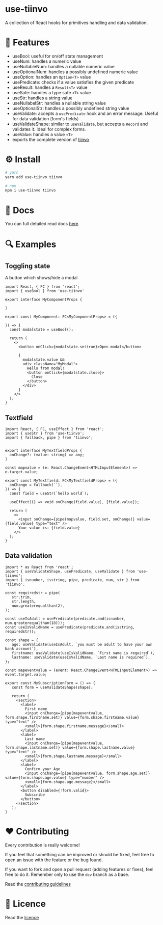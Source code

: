 use-tiinvo
==========

A collection of React hooks for primitives handling and data validation.

# 🎉 Features

* useBool: useful for on/off state management
* useNum: handles a numeric value
* useNullableNum: handles a nullable numeric value
* useOptionalNum: handles a possibly undefined numeric value
* useOption: handles an `Option<T>` value
* usePredicate: checks if a value satisfies the given predicate
* useResult: handles a `Result<T>` value
* useSafe: handles a type safe `<T>` value
* useStr: handles a string value
* useNullabelStr: handles a nullable string value
* useOptionalStr: handles a possibly undefined string value
* useValidate: accepts a `usePredicate` hook and an error message. Useful for data validation (form's fields)
* useValidateShape: similar to `useValidate`, but accepts a `Record` and validates it. Ideal for complex forms.
* useValue: handles a value `<T>`
* exports the complete version of [tiinvo](https://github.com/octod/tiinvo)

# ⚙ Install

```bash
# yarn
yarn add use-tiinvo tiinvo

# npm
npm i use-tiinvo tiinvo
```

# 📖 Docs

You can full detailed read docs [here](./docs/README.md).

# 🔍 Examples

## Toggling state

A button which shows/hide a modal

```tsx
import React, { FC } from 'react';
import { useBool } from 'use-tiinvo'

export interface MyComponentProps {
  
}

export const MyComponent: FC<MyComponentProps> = ({

}) => {
  const modalstate = useBool();
  
  return (
    <>
      <button onClick={modalstate.settrue}>Open modal</button>

      {
        modalstate.value &&
        <div className="MyModal">
          Hello from modal!
          <button onClick={modalstate.close}>
            Close
          </button>
        </div>
      }
    </>
  );
}
```

## Textfield

```tsx
import React, { FC, useEffect } from 'react';
import { useStr } from 'use-tiinvo';
import { fallback, pipe } from 'tiinvo';


export interface MyTextfieldProps {
  onChange?: (value: string) => any;
}

const mapvalue = (e: React.ChangeEvent<HTMLInputElement>) => e.target.value;

export const MyTextfield: FC<MyTextfieldProps> = ({
  onChange = fallback(``),
}) => {
  const field = useStr(`hello world`);

  useEffect(() => void onChange(field.value), [field.value]);
  
  return (
    <>
      <input onChange={pipe(mapvalue, field.set, onChange)} value={field.value} type="text" />
      Your value is: {field.value}
    </>
  );
}
```

## Data validation

```tsx
import * as React from 'react';
import { useValidateShape, usePredicate, useValidate } from 'use-tiinvo';
import { isnumber, isstring, pipe, predicate, num, str } from 'tiinvo';

const requiredstr = pipe(
   str.trim,
   str.length,
   num.greaterequalthan(2),
);

const useIsAdult = usePredicate(predicate.and(isnumber, num.greaterequalthan(18)));
const useIsValidName = usePredicate(predicate.and(isstring, requiredstr));

const shape = {
   age: useValidate(useIsAdult, `you must be adult to have your own bank account`),
   firstname: useValidate(useIsValidName, `First name is required`),
   lastname: useValidate(useIsValidName, `Last name is required`),
};

const mapeventvalue = (event: React.ChangeEvent<HTMLInputElement>) => event.target.value;

export const MySubscriptionForm = () => {
   const form = useValidateShape(shape);

   return (
     <section>
       <label>
         First name
         <input onChange={pipe(mapeventvalue, form.shape.firstname.set)} value={form.shape.firstname.value} type="text" />
         <small>{form.shape.firstname.message}</small>
       </label>
       <label>
         Last name
         <input onChange={pipe(mapeventvalue, form.shape.lastname.set)} value={form.shape.lastname.value} type="text" />
         <small>{form.shape.lastname.message}</small>
       </label>
       <label>
         Confirm your Age
         <input onChange={pipe(mapeventvalue, form.shape.age.set)} value={form.shape.age.value} type="number" />
         <small>{form.shape.age.message}</small>
       </label>
       <button disabled={!form.valid}>
         Subscribe
       </button>
     </section>
   );
}

```

# ️❤️ Contributing

Every contribution is really welcome!

If you feel that something can be improved or should be fixed, feel free to open an issue with the feature or the bug found.

If you want to fork and open a pull request (adding features or fixes), feel free to do it. Remember only to use the `dev` branch as a base.

Read the [contributing guidelines](./CONTRIBUTING.md)

# 📃 Licence

Read the [licence](./LICENCE)
